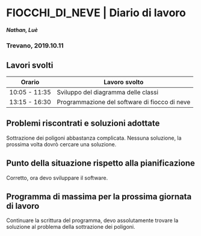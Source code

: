 

# FIOCCHI_DI_NEVE | Diario di lavoro
##### Nathan, Luè
### Trevano, 2019.10.11

## Lavori svolti


|Orario        |Lavoro svolto                 |
|--------------|------------------------------|
|10:05 - 11:35 |Sviluppo del diagramma delle classi |
|13:15 - 16:30 |Programmazione del software di fiocco di neve|

##  Problemi riscontrati e soluzioni adottate
Sottrazione dei poligoni abbastanza complicata. Nessuna soluzione, la prossima volta dovrò cercare una soluzione.
##  Punto della situazione rispetto alla pianificazione
Corretto, ora devo sviluppare il software.
## Programma di massima per la prossima giornata di lavoro
Continuare la scrittura del programma, devo assolutamente trovare la soluzione al problema della sottrazione dei poligoni.